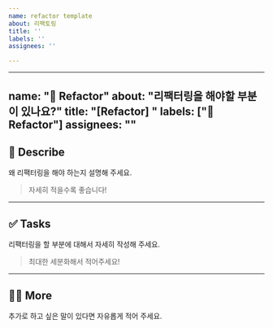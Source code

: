 ```yaml
---
name: refactor template
about: 리팩토링
title: ''
labels: ''
assignees: ''

---
```


---
name: "🔧 Refactor"
about: "리팩터링을 해야할 부분이 있나요?"
title: "[Refactor] "
labels: ["🔧 Refactor"]
assignees: ""
---

## 🔨 Describe  
왜 리팩터링을 해야 하는지 설명해 주세요.  
> 자세히 적을수록 좋습니다!

---

## ✅ Tasks  
리팩터링을 할 부분에 대해서 자세히 작성해 주세요.  
> 최대한 세분화해서 적어주세요!

---

## 🙋🏻 More  
추가로 하고 싶은 말이 있다면 자유롭게 적어 주세요.
